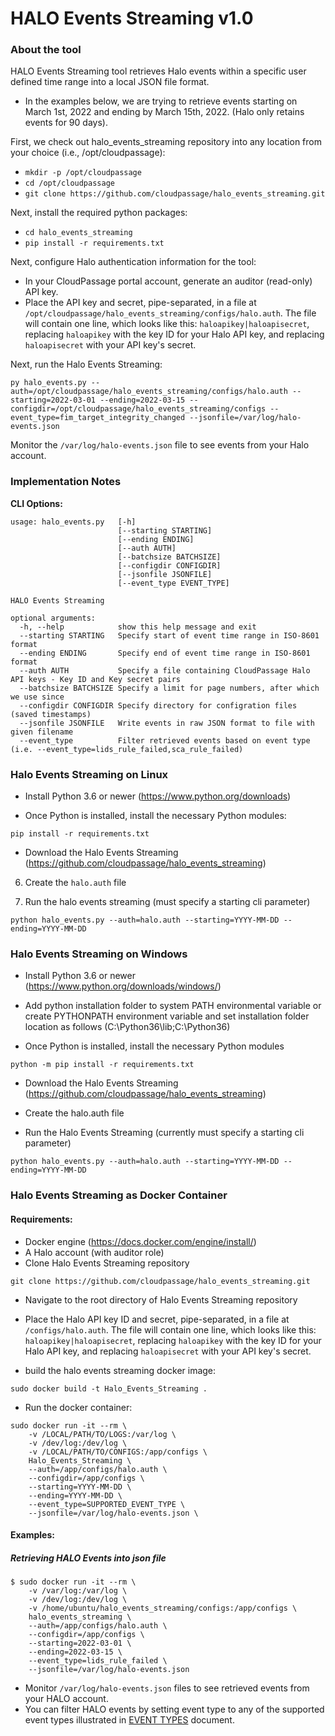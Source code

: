 # HALO Events Streaming v1.0

### About the tool
HALO Events Streaming tool retrieves Halo events within a specific user defined time range into a local JSON file format.

* In the examples below, we are trying to retrieve events starting on March 1st, 2022 and ending by March 15th, 2022.  (Halo
   only retains events for 90 days).

First, we check out halo_events_streaming repository into any location from your choice (i.e., /opt/cloudpassage):

* `mkdir -p /opt/cloudpassage`
* `cd /opt/cloudpassage`
* `git clone https://github.com/cloudpassage/halo_events_streaming.git`

Next, install the required python packages:
* `cd halo_events_streaming`
* `pip install -r requirements.txt`

Next, configure Halo authentication information for the tool:

* In your CloudPassage portal account, generate an auditor (read-only) API key.
* Place the API key and secret, pipe-separated, in a file at
`/opt/cloudpassage/halo_events_streaming/configs/halo.auth`.  The file will contain one
line, which looks like this: `haloapikey|haloapisecret`, replacing `haloapikey`
with the key ID for your Halo API key, and replacing `haloapisecret` with your
API key's secret.

Next, run the Halo Events Streaming:

`py halo_events.py --auth=/opt/cloudpassage/halo_events_streaming/configs/halo.auth --starting=2022-03-01 --ending=2022-03-15 --configdir=/opt/cloudpassage/halo_events_streaming/configs --event_type=fim_target_integrity_changed --jsonfile=/var/log/halo-events.json`

Monitor the `/var/log/halo-events.json` file to see events from your Halo account.


### Implementation Notes

__CLI Options:__
```
usage: halo_events.py   [-h] 
                        [--starting STARTING] 
                        [--ending ENDING] 
                        [--auth AUTH]
                        [--batchsize BATCHSIZE]
                        [--configdir CONFIGDIR] 
                        [--jsonfile JSONFILE]
                        [--event_type EVENT_TYPE]

HALO Events Streaming

optional arguments:
  -h, --help            show this help message and exit
  --starting STARTING   Specify start of event time range in ISO-8601 format
  --ending ENDING       Specify end of event time range in ISO-8601 format
  --auth AUTH           Specify a file containing CloudPassage Halo API keys - Key ID and Key secret pairs
  --batchsize BATCHSIZE Specify a limit for page numbers, after which we use since
  --configdir CONFIGDIR Specify directory for configration files (saved timestamps)
  --jsonfile JSONFILE   Write events in raw JSON format to file with given filename
  --event_type          Filter retrieved events based on event type (i.e. --event_type=lids_rule_failed,sca_rule_failed)
```

### Halo Events Streaming on Linux

* Install Python 3.6 or newer (https://www.python.org/downloads)

* Once Python is installed, install the necessary Python modules:

```
pip install -r requirements.txt
```

* Download the Halo Events Streaming (https://github.com/cloudpassage/halo_events_streaming)

6. Create the `halo.auth` file

7. Run the halo events streaming (must specify a starting cli parameter)

```
python halo_events.py --auth=halo.auth --starting=YYYY-MM-DD --ending=YYYY-MM-DD
```

### Halo Events Streaming on Windows

* Install Python 3.6 or newer (https://www.python.org/downloads/windows/)

* Add python installation folder to system PATH environmental variable or
create PYTHONPATH environment variable and set installation folder location as
follows (C:\Python36\lib;C:\Python36)

* Once Python is installed, install the necessary Python modules

```
python -m pip install -r requirements.txt
```

* Download the Halo Events Streaming (https://github.com/cloudpassage/halo_events_streaming)

* Create the halo.auth file

* Run the Halo Events Streaming (currently must specify a starting cli parameter)

```
python halo_events.py --auth=halo.auth --starting=YYYY-MM-DD --ending=YYYY-MM-DD
```


### Halo Events Streaming as Docker Container

#### Requirements:
  * Docker engine (https://docs.docker.com/engine/install/)
  * A Halo account (with auditor role)
  * Clone Halo Events Streaming repository

```
git clone https://github.com/cloudpassage/halo_events_streaming.git
```

  * Navigate to the root directory of Halo Events Streaming repository
  * Place the Halo API key ID and secret, pipe-separated, in a file at `/configs/halo.auth`.  The file will contain one
    line, which looks like this: `haloapikey|haloapisecret`, replacing `haloapikey` with the key ID for your Halo API key, and replacing `haloapisecret` with your
    API key's secret.

  * build the halo events streaming docker image:
```
sudo docker build -t Halo_Events_Streaming .
```

  * Run the docker container:
```
sudo docker run -it --rm \
	-v /LOCAL/PATH/TO/LOGS:/var/log \
	-v /dev/log:/dev/log \
	-v /LOCAL/PATH/TO/CONFIGS:/app/configs \
	Halo_Events_Streaming \
	--auth=/app/configs/halo.auth \
	--configdir=/app/configs \
	--starting=YYYY-MM-DD \
	--ending=YYYY-MM-DD \
	--event_type=SUPPORTED_EVENT_TYPE \
	--jsonfile=/var/log/halo-events.json \
```
 
#### Examples:

##### Retrieving HALO Events into json file
```
$ sudo docker run -it --rm \
	-v /var/log:/var/log \
	-v /dev/log:/dev/log \
	-v /home/ubuntu/halo_events_streaming/configs:/app/configs \
	halo_events_streaming \
	--auth=/app/configs/halo.auth \
	--configdir=/app/configs \
	--starting=2022-03-01 \
	--ending=2022-03-15 \
	--event_type=lids_rule_failed \
	--jsonfile=/var/log/halo-events.json
```
  * Monitor `/var/log/halo-events.json` files to see retrieved events from your HALO account.
  * You can filter HALO events by setting event type to any of the supported event types illustrated in [EVENT TYPES](SUPPORTED_EVENT_TYPES.md) document.